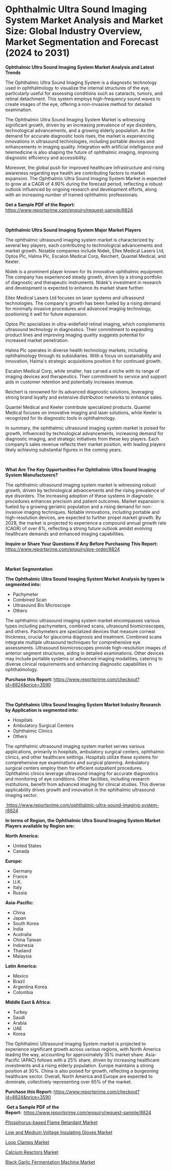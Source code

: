 <p><h1>Ophthalmic Ultra Sound Imaging System Market Analysis and Market Size: Global Industry Overview, Market Segmentation and Forecast (2024 to 2031)</h1></p><p><strong>Ophthalmic Ultra Sound Imaging System Market Analysis and Latest Trends</strong></p>
<p><p>The Ophthalmic Ultra Sound Imaging System is a diagnostic technology used in ophthalmology to visualize the internal structures of the eye, particularly useful for assessing conditions such as cataracts, tumors, and retinal detachment. This system employs high-frequency sound waves to create images of the eye, offering a non-invasive method for detailed examination.</p><p>The Ophthalmic Ultra Sound Imaging System Market is witnessing significant growth, driven by an increasing prevalence of eye disorders, technological advancements, and a growing elderly population. As the demand for accurate diagnostic tools rises, the market is experiencing innovations in ultrasound technologies, including portable devices and enhancements in imaging quality. Integration with artificial intelligence and telemedicine is also shaping the future of ophthalmic imaging, improving diagnostic efficiency and accessibility.</p><p>Moreover, the global push for improved healthcare infrastructure and rising awareness regarding eye health are contributing factors to market expansion. The Ophthalmic Ultra Sound Imaging System Market is expected to grow at a CAGR of 4.90% during the forecast period, reflecting a robust outlook influenced by ongoing research and development efforts, along with an increasing number of trained ophthalmic professionals.</p></p>
<p><strong>Get a Sample PDF of the Report:&nbsp;</strong> <a href="https://www.reportprime.com/enquiry/request-sample/8824">https://www.reportprime.com/enquiry/request-sample/8824</a></p>
<p>&nbsp;</p>
<p><strong>Ophthalmic Ultra Sound Imaging System Major Market Players</strong></p>
<p><p>The ophthalmic ultrasound imaging system market is characterized by several key players, each contributing to technological advancements and market growth. Notable companies include Nidek, Ellex Medical Lasers Ltd, Optos Plc, Halma Plc, Escalon Medical Corp, Reichert, Quantel Medical, and Keeler.</p><p>Nidek is a prominent player known for its innovative ophthalmic equipment. The company has experienced steady growth, driven by a strong portfolio of diagnostic and therapeutic instruments. Nidek's investment in research and development is expected to enhance its market share further.</p><p>Ellex Medical Lasers Ltd focuses on laser systems and ultrasound technologies. The company's growth has been fueled by a rising demand for minimally invasive procedures and advanced imaging technology, positioning it well for future expansion.</p><p>Optos Plc specializes in ultra-widefield retinal imaging, which complements ultrasound technology in diagnostics. Their commitment to expanding product lines and improving imaging quality suggests potential for increased market penetration.</p><p>Halma Plc operates in diverse health technology markets, including ophthalmology through its subsidiaries. With a focus on sustainability and innovation, Halma's strategic acquisitions position it for continued growth.</p><p>Escalon Medical Corp, while smaller, has carved a niche with its range of imaging devices and therapeutics. Their commitment to service and support aids in customer retention and potentially increases revenue.</p><p>Reichert is renowned for its advanced diagnostic solutions, leveraging strong brand loyalty and extensive distribution networks to enhance sales.</p><p>Quantel Medical and Keeler contribute specialized products. Quantel Medical focuses on innovative imaging and laser solutions, while Keeler is recognized for its diagnostic tools in ophthalmology.</p><p>In summary, the ophthalmic ultrasound imaging system market is poised for growth, influenced by technological advancements, increasing demand for diagnostic imaging, and strategic initiatives from these key players. Each company’s sales revenue reflects their market position, with leading players likely achieving substantial figures in the coming years.</p></p>
<p>&nbsp;</p>
<p><strong>What Are The Key Opportunities For Ophthalmic Ultra Sound Imaging System Manufacturers?</strong></p>
<p><p>The ophthalmic ultrasound imaging system market is witnessing robust growth, driven by technological advancements and the rising prevalence of eye disorders. The increasing adoption of these systems in diagnostic procedures enhances precision and patient outcomes. Market expansion is fueled by a growing geriatric population and a rising demand for non-invasive imaging techniques. Notable innovations, including portable and high-resolution devices, are expected to further propel market growth. By 2028, the market is projected to experience a compound annual growth rate (CAGR) of over 6%, reflecting a strong future outlook amidst evolving healthcare demands and enhanced imaging capabilities.</p></p>
<p><strong>Inquire or Share Your Questions If Any Before Purchasing This Report:</strong> <a href="https://www.reportprime.com/enquiry/pre-order/8824">https://www.reportprime.com/enquiry/pre-order/8824</a></p>
<p>&nbsp;</p>
<p><strong>Market Segmentation</strong></p>
<p><strong>The Ophthalmic Ultra Sound Imaging System Market Analysis by types is segmented into:</strong></p>
<p><ul><li>Pachymeter</li><li>Combined Scan</li><li>Ultrasound Bio Microscope</li><li>Others</li></ul></p>
<p><p>The ophthalmic ultrasound imaging system market encompasses various types including pachymeters, combined scans, ultrasound biomicroscopes, and others. Pachymeters are specialized devices that measure corneal thickness, crucial for glaucoma diagnosis and treatment. Combined scans integrate multiple ultrasound techniques for comprehensive eye assessments. Ultrasound biomicroscopes provide high-resolution images of anterior segment structures, aiding in detailed examinations. Other devices may include portable systems or advanced imaging modalities, catering to diverse clinical requirements and enhancing diagnostic capabilities in ophthalmology.</p></p>
<p><strong>Purchase this Report:&nbsp;</strong><a href="https://www.reportprime.com/checkout?id=8824&price=3590">https://www.reportprime.com/checkout?id=8824&price=3590</a></p>
<p>&nbsp;</p>
<p><strong>The Ophthalmic Ultra Sound Imaging System Market Industry Research by Application is segmented into:</strong></p>
<p><ul><li>Hospitals</li><li>Ambulatory Surgical Centers</li><li>Ophthalmic Clinics</li><li>Others</li></ul></p>
<p><p>The ophthalmic ultrasound imaging system market serves various applications, primarily in hospitals, ambulatory surgical centers, ophthalmic clinics, and other healthcare settings. Hospitals utilize these systems for comprehensive eye examinations and surgical planning. Ambulatory surgical centers employ them for efficient outpatient procedures. Ophthalmic clinics leverage ultrasound imaging for accurate diagnostics and monitoring of eye conditions. Other facilities, including research institutions, benefit from advanced imaging for clinical studies. This diverse applicability drives growth and innovation in the ophthalmic ultrasound imaging sector.</p></p>
<p><a href="https://www.reportprime.com/ophthalmic-ultra-sound-imaging-system-r8824">&nbsp;https://www.reportprime.com/ophthalmic-ultra-sound-imaging-system-r8824</a></p>
<p><strong>In terms of Region, the Ophthalmic Ultra Sound Imaging System Market Players available by Region are:</strong></p>
<p>
    <p> <strong> North America: </strong>
        <ul>
            <li>United States</li>
            <li>Canada</li>
        </ul>
        </p> 
    <p> <strong> Europe: </strong>
        <ul>
            <li>Germany</li>
            <li>France</li>
            <li>U.K.</li>
            <li>Italy</li>
            <li>Russia</li>
        </ul>
        </p> 
    <p> <strong> Asia-Pacific: </strong>
        <ul>
            <li>China</li>
            <li>Japan</li>
            <li>South Korea</li>
            <li>India</li>
            <li>Australia</li>
            <li>China Taiwan</li>
            <li>Indonesia</li>
            <li>Thailand</li>
            <li>Malaysia</li>
        </ul>
        </p> 
    <p> <strong> Latin America: </strong>
        <ul>
            <li>Mexico</li>
            <li>Brazil</li>
            <li>Argentina Korea</li>
            <li>Colombia</li>
        </ul>
        </p> 
    <p> <strong> Middle East & Africa: </strong>
        <ul>
            <li>Turkey</li>
            <li>Saudi</li>
            <li>Arabia</li>
            <li>UAE</li>
            <li>Korea</li>
        </ul>
    </p>
    </p>
<p><p>The Ophthalmic Ultrasound Imaging System market is projected to experience significant growth across various regions, with North America leading the way, accounting for approximately 35% market share. Asia-Pacific (APAC) follows with a 25% share, driven by increasing healthcare investments and a rising elderly population. Europe maintains a strong position at 30%. China is also poised for growth, reflecting a burgeoning healthcare sector. Overall, North America and Europe are expected to dominate, collectively representing over 65% of the market.</p></p>
<p><strong>Purchase this Report: </strong><a href="https://www.reportprime.com/checkout?id=8824&price=3590">https://www.reportprime.com/checkout?id=8824&price=3590</a></p>
<p>&nbsp;<strong>Get a Sample PDF of the Report:&nbsp;&nbsp;</strong><a href="https://www.reportprime.com/enquiry/request-sample/8824">https://www.reportprime.com/enquiry/request-sample/8824</a></p>
<p><strong></strong></p>
<p><p><a href="https://issuu.com/reportprime-2/docs/phosphorus-based-flame-retardant-ma_6a033591b01ef2">Phosphorus-based Flame Retardant Market</a></p><p><a href="https://medium.com/@joeyojholms59/the-low-and-medium-voltage-insulating-gloves-market-report-analyzes-important-operational-and-7976ab19c8c6">Low and Medium Voltage Insulating Gloves Market</a></p><p><a href="https://medium.com/@joeyojholms59/the-comprehensive-loop-clamps-market-research-report-is-essential-for-understanding-current-0951799cd433">Loop Clamps Market</a></p><p><a href="https://www.linkedin.com/pulse/why-should-you-invest-calcium-reactors-market-trends-5xeje?trackingId=HMR9u%2B06RUWwE4yNeIZb3A%3D%3D">Calcium Reactors Market</a></p><p><a href="https://www.linkedin.com/pulse/analyzing-key-drivers-black-garlic-fermentation-machine-hjyqe?trackingId=b0iFJ9KoRqOZ9irjqgynuA%3D%3D">Black Garlic Fermentation Machine Market</a></p></p>